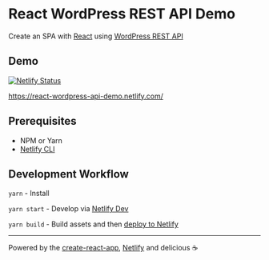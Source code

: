 # React WordPress REST API Demo

Create an SPA with [React](https://reactjs.org/) using [WordPress REST API](https://developer.wordpress.org/rest-api/) 

## Demo

[![Netlify Status](https://api.netlify.com/api/v1/badges/be9fb77e-a2a6-4ef0-b3ac-fd0ae72914af/deploy-status)](https://app.netlify.com/sites/react-wordpress-api-demo/deploys)

https://react-wordpress-api-demo.netlify.com/

## Prerequisites
- NPM or Yarn
- [Netlify CLI](https://cli.netlify.com/getting-started)

## Development Workflow

`yarn` - Install

`yarn start` - Develop via [Netlify Dev](https://cli.netlify.com/commands/dev)

`yarn build` - Build assets and then [deploy to Netlify](https://cli.netlify.com/commands/deploy)

---

Powered by the [create-react-app](https://github.com/facebook/create-react-app), [Netlify](https://www.netlify.com/) and delicious ☕️
